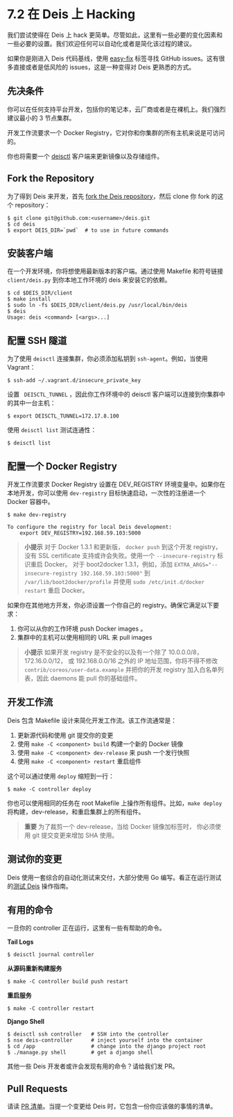 # 7.2 在 Deis 上 Hacking

我们尝试使得在 Deis 上 hack 更简单。尽管如此，这里有一些必要的变化因素和一些必要的设置。我们欢迎任何可以自动化或者是简化该过程的建议。

如果你是刚进入 Deis 代码基线，使用 [easy-fix][1] 标签寻找 GitHub issues。这有很多直接或者是低风险的 issues，这是一种变得对 Deis 更熟悉的方式。

## 先决条件

你可以在任何支持平台开发，包括你的笔记本，云厂商或者是在裸机上。我们强烈建议最小的 3 节点集群。

开发工作流要求一个 Docker Registry，它对你和你集群的所有主机来说是可访问的。

你也将需要一个 [deisctl][2] 客户端来更新镜像以及存储组件。


## Fork the  Repository 

为了得到 Deis 来开发，首先 [fork the Deis repository][3]，然后 clone 你 fork 的这个 repository：

```
$ git clone git@github.com:<username>/deis.git
$ cd deis
$ export DEIS_DIR=`pwd`  # to use in future commands
```

## 安装客户端

在一个开发环境，你将想使用最新版本的客户端。通过使用  Makefile 和符号链接 `client/deis.py` 到你本地工作环境的 deis 来安装它的依赖。

```
$ cd $DEIS_DIR/client
$ make install
$ sudo ln -fs $DEIS_DIR/client/deis.py /usr/local/bin/deis
$ deis
Usage: deis <command> [<args>...]
```

## 配置 SSH 隧道

为了使用 `deisctl` 连接集群，你必须添加私钥到 `ssh-agent`。例如，当使用 Vagrant：

```
$ ssh-add ~/.vagrant.d/insecure_private_key
```

设置 ` DEISCTL_TUNNEL` ，因此你工作环境中的 deisctl 客户端可以连接到你集群中的其中一台主机：

```
$ export DEISCTL_TUNNEL=172.17.8.100
```

使用 `deisctl list` 测试连通性：

```
$ deisctl list
```

## 配置一个 Docker Registry

开发工作流要求 Docker Registry 设置在 DEV_REGISTRY 环境变量中。如果你在本地开发，你可以使用 `dev-registry` 目标快速启动，一次性的注册进一个 Docker 容器中。

```
$ make dev-registry

To configure the registry for local Deis development:
    export DEV_REGISTRY=192.168.59.103:5000
```

> **小提示** 对于 Docker 1.3.1 和更新版， `docker push` 到这个开发 registry，没有 SSL certificate 支持或许会失败。使用一个 `--insecure-registry` 标识重启 Docker。
对于 boot2docker 1.3.1，例如，添加 `EXTRA_ARGS="--insecure-registry 192.168.59.103:5000"` 到 `/var/lib/boot2docker/profile` 并使用 `sudo /etc/init.d/docker restart` 重启 Docker。


如果你在其他地方开发，你必须设置一个你自己的 registry。确保它满足以下要求：

 1. 你可以从你的工作环境 push Docker images 。
 2. 集群中的主机可以使用相同的 URL 来 pull images

> **小提示**  如果开发 registry 是不安全的以及有一个除了 10.0.0.0/8， 172.16.0.0/12， 或 192.168.0.0/16 之外的 IP 地址范围，你将不得不修改 `contrib/coreos/user-data.example` 并把你的开发 registry 加入白名单列表，因此 daemons 能 pull 你的基础组件。

## 开发工作流

Deis 包含 Makefile 设计来简化开发工作流。该工作流通常是：

 1. 更新源代码和使用 git 提交你的变更
 2. 使用 `make -C <component> build` 构建一个新的 Docker 镜像
 3. 使用 `make -C <component> dev-release` 来 push 一个发行快照
 4. 使用 `make -C <component> restart` 重启组件

这个可以通过使用 `deploy` 缩短到一行：

```
$ make -C controller deploy
```

你也可以使用相同的任务在 root Makefile 上操作所有组件。比如，`make deploy` 将构建，dev-release，和重启集群上的所有组件。

> **重要** 为了裁剪一个 dev-release，当给 Docker 镜像加标签时， 你必须使用 git 提交变更来增加 SHA 使用。

## 测试你的变更

Deis 使用一套综合的自动化测试来交付，大部分使用 Go 编写。看正在运行测试的[测试 Deis][4] 操作指南。

## 有用的命令

一旦你的 controller 正在运行，这里有一些有帮助的命令。

**Tail Logs**

```
$ deisctl journal controller
```

**从源码重新构建服务**

```
$ make -C controller build push restart
```

**重启服务**

```
$ make -C controller restart
```

**Django Shell**

```
$ deisctl ssh controller   # SSH into the controller
$ nse deis-controller      # inject yourself into the container
$ cd /app                  # change into the django project root
$ ./manage.py shell        # get a django shell
```

其他一些 Deis 开发者或许会发现有用的命令？请给我们发 PR。

## Pull Requests

请读 [PR 清单][5]。当提一个变更给 Deis 时，它包含一份你应该做的事情的清单。


 


  [1]: https://github.com/deis/deis/issues?labels=easy-fix&state=open
  [2]: https://github.com/deis/deis/tree/master/deisctl
  [3]: https://github.com/deis/deis/fork
  [4]: http://docs.deis.io/en/latest/contributing/testing/#testing
  [5]: http://docs.deis.io/en/latest/contributing/standards/#standards